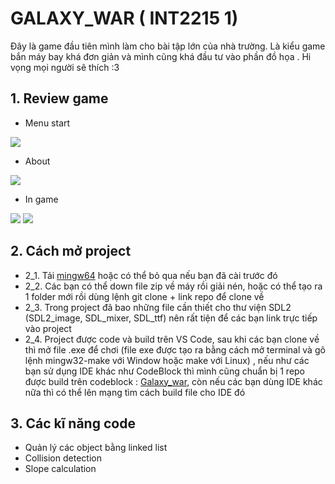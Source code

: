 # GALAXY_WAR ( INT2215 1)
Đây là game đầu tiên mình làm cho bài tập lớn của nhà trường. Là kiểu game bắn máy bay khá đơn giản và mình cũng khá đầu tư vào phần đồ họa . Hi vọng mọi người sẽ thích :3
## 1. Review game
- Menu start
<img src="https://i.imgur.com/Bwhfl9B.jpg">

- About
<img src="https://i.imgur.com/133R51y.jpg">

- In game
<img src="https://i.imgur.com/tlNCkax.jpeg">

<img src = "https://i.imgur.com/ezzby3h.jpg">

## 2. Cách mở project
- 2_1. Tải [mingw64](https://sourceforge.net/projects/mingw-w64/files/) hoặc có thể bỏ qua nếu bạn đã cài trước đó 
- 2_2. Các bạn có thể down file zip về máy rồi giải nén, hoặc có thể tạo ra 1 folder mới rồi dùng lệnh git clone + link repo để clone về
- 2_3. Trong project đã bao những file cần thiết cho thư viện SDL2 (SDL2_image, SDL_mixer, SDL_ttf) nên rất tiện để các bạn link trực tiếp vào project
- 2_4. Project được code và build trên VS Code, sau khi các bạn clone về thì mở file .exe để chơi (file exe được tạo ra bằng cách mở terminal và gõ lệnh mingw32-make với Window hoặc make với Linux) , nếu như các bạn sử dụng IDE khác như CodeBlock thì mình cũng chuẩn bị 1 repo được build trên codeblock : [Galaxy_war](https://github.com/HinmQ21/galaxy_war), còn nếu các bạn dùng IDE khác nữa thì có thể lên mạng tìm cách build file cho IDE đó 

## 3. Các kĩ năng code 
- Quản lý các object bằng linked list
- Collision detection
- Slope calculation


